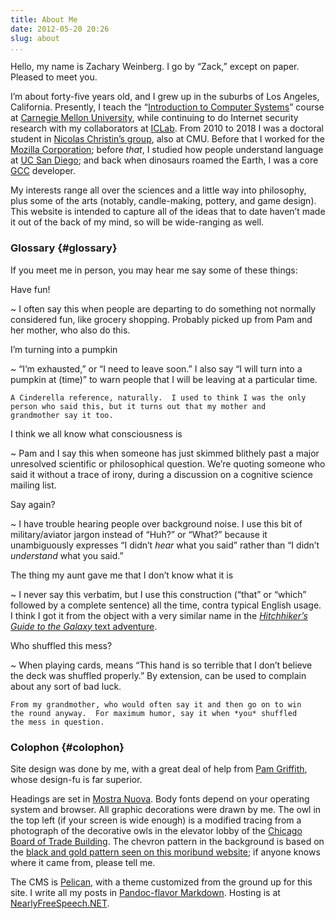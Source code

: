 ```yaml
---
title: About Me
date: 2012-05-20 20:26
slug: about
...
```


Hello, my name is Zachary Weinberg.  I go by “Zack,” except on
paper. Pleased to meet you.

I’m about forty-five years old, and I grew up in the suburbs of Los
Angeles, California.
Presently, I teach the “[Introduction to
Computer Systems](https://www.cs.cmu.edu/~213/)” course at
[Carnegie Mellon University](https://www.cmu.edu),
while continuing to do Internet security research
with my collaborators at [ICLab](https://iclab.org/).
From 2010 to 2018 I was a doctoral student in
[Nicolas Christin’s group](https://www.andrew.cmu.edu/user/nicolasc/),
also at CMU.
Before that I worked for the
[Mozilla Corporation](https://www.mozilla.org/en-US/foundation/moco/);
before *that*, I studied how people understand language at
[UC San Diego](https://cogsci.ucsd.edu/); and back when dinosaurs
roamed the Earth, I was a core [GCC](https://gcc.gnu.org/) developer.

My interests range all over the sciences and a little way into
philosophy, plus some of the arts (notably, candle-making, pottery,
and game design).  This website is intended to capture all of the
ideas that to date haven’t made it out of the back of my mind, so will
be wide-ranging as well.

### Glossary {#glossary}

If you meet me in person, you may hear me say some of these things:

Have fun!

  ~ I often say this when people are departing to do something not
    normally considered fun, like grocery shopping.  Probably picked up
    from Pam and her mother, who also do this.

I’m turning into a pumpkin

  ~ “I’m exhausted,” or “I need to leave soon.”  I also say “I will
    turn into a pumpkin at (time)” to warn people that I will be leaving
    at a particular time.

    A Cinderella reference, naturally.  I used to think I was the only
    person who said this, but it turns out that my mother and
    grandmother say it too.

I think we all know what consciousness is

  ~ Pam and I say this when someone has just skimmed blithely past
    a major unresolved scientific or philosophical question.  We’re
    quoting someone who said it without a trace of irony, during a
    discussion on a cognitive science mailing list.

Say again?

  ~ I have trouble hearing people over background noise.  I use
    this bit of military/aviator jargon instead of “Huh?” or “What?”
    because it unambiguously expresses “I didn’t *hear* what you
    said” rather than “I didn’t *understand* what you said.”

The thing my aunt gave me that I don’t know what it is

  ~ I never say this verbatim, but I use this construction (“that” or
    “which” followed by a complete sentence) all the time, contra
    typical English usage.  I think I got it from the object with a
    very similar name in the
    [*Hitchhiker’s Guide to the Galaxy* text adventure](https://www.bbc.co.uk/programmes/articles/1g84m0sXpnNCv84GpN2PLZG/the-game-30th-anniversary-edition).

Who shuffled this mess?

  ~ When playing cards, means “This hand is so terrible that I don’t
    believe the deck was shuffled properly.”  By extension, can be
    used to complain about any sort of bad luck.

    From my grandmother, who would often say it and then go on to win
    the round anyway.  For maximum humor, say it when *you* shuffled
    the mess in question.

### Colophon {#colophon}

Site design was done by me, with a great deal of help from
[Pam Griffith](https://pamgriffith.net/), whose design-fu is far
superior.

Headings are set in
[Mostra Nuova](https://www.marksimonson.com/fonts/view/mostra-nuova).
Body fonts depend on your operating system and browser.  All graphic
decorations were drawn by me.  The owl in the top left (if your screen
is wide enough) is a modified tracing from a photograph of the
decorative owls in the elevator lobby of the
[Chicago Board of Trade Building](https://www.architecture.org/learn/resources/buildings-of-chicago/building/chicago-board-of-trade-building/).
The chevron pattern in the background is based on the
[black and gold pattern seen on this moribund website](https://web.archive.org/web/20141218065258/http://shipwreckradio.com/);
if anyone knows where it came from, please tell me.

The CMS is [Pelican](https://getpelican.com/), with a theme customized
from the ground up for this site.
I write all my posts in
[Pandoc-flavor Markdown](https://pandoc.org/).
Hosting is at
[NearlyFreeSpeech.NET](https://www.nearlyfreespeech.net/).
